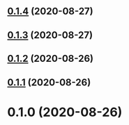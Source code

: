 ## [0.1.4](https://github.com/kenthuo/javascript-sdk/compare/0.1.3...0.1.4) (2020-08-27)



## [0.1.3](https://github.com/kenthuo/javascript-sdk/compare/0.1.2...0.1.3) (2020-08-27)



## [0.1.2](https://github.com/kenthuo/javascript-sdk/compare/0.1.1...0.1.2) (2020-08-26)



## [0.1.1](https://github.com/kenthuo/javascript-sdk/compare/0.1.0...0.1.1) (2020-08-26)



# 0.1.0 (2020-08-26)




